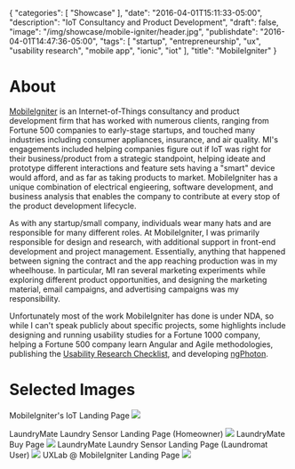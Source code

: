 {
   "categories": [
      "Showcase"
   ],
   "date": "2016-04-01T15:11:33-05:00",
   "description": "IoT Consultancy and Product Development",
   "draft": false,
   "image": "/img/showcase/mobile-igniter/header.jpg",
   "publishdate": "2016-04-01T14:47:36-05:00",
   "tags": [
      "startup",
      "entrepreneurship",
      "ux",
      "usability research",
      "mobile app",
      "ionic",
      "iot"
   ],
   "title": "MobileIgniter"
}

# About

<a href="https://mobileigniter.com">MobileIgniter</a> is an Internet-of-Things consultancy and product development firm that has worked with numerous clients, ranging from Fortune 500 companies to early-stage startups, and touched many industries including consumer appliances, insurance, and air quality. MI's engagements included helping companies figure out if IoT was right for their business/product from a strategic standpoint, helping ideate and prototype different interactions and feature sets having a "smart" device would afford, and as far as taking products to market. MobileIgniter has a unique combination of electrical engieering, software development, and business analysis that enables the company to contribute at every stop of the product development lifecycle.

As with any startup/small company, individuals wear many hats and are responsible for many different roles. At MobileIgniter, I was primarily responsible for design and research, with additional support in front-end development and project management. Essentially, anything that happened between signing the contract and the app reaching production was in my wheelhouse. In particular, MI ran several marketing experiments while exploring different product opportunities, and designing the marketing material, email campaigns, and advertising campaigns was my responsibility.

Unfortunately most of the work MobileIgniter has done is under NDA, so while I can't speak publicly about specific projects, some highlights include designing and running usability studies for a Fortune 1000 company, helping a Fortune 500 company learn Angular and Agile methodologies, publishing the <a href="http://www.slideshare.net/mi-tim/usability-research-checklist-58988252/mi-tim/usability-research-checklist-58988252">Usability Research Checklist</a>, and developing <a href="https://github.com/MobileIgniter/ng-photon">ngPhoton</a>.

# Selected Images

MobileIgniter's IoT Landing Page
<img src="/img/showcase/mobile-igniter/iot-desktop.png" />

LaundryMate Laundry Sensor Landing Page (Homeowner)
<img src="/img/showcase/mobile-igniter/laundrymate-personal-desktop.png" />
LaundryMate Buy Page
<img src="/img/showcase/mobile-igniter/laundrymate-buy-mobile.png" />
LaundryMate Laundry Sensor Landing Page (Laundromat User)
<img src="/img/showcase/mobile-igniter/laundrymate-laundromat-desktop.png" />
UXLab @ MobileIgniter Landing Page
<img src="/img/showcase/mobile-igniter/uxlab-small-desktop.png" />
